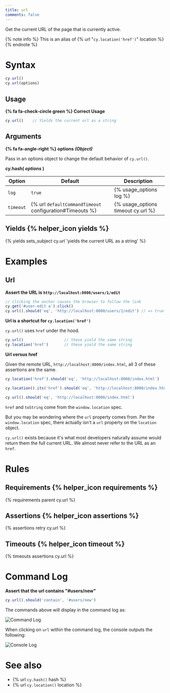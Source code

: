 ```yaml
---
title: url
comments: false
---
```


Get the current URL of the page that is currently active.

{% note info %}
This is an alias of {% url "`cy.location('href')`" location %}
{% endnote %}

# Syntax

```javascript
cy.url()
cy.url(options)
```

## Usage

**{% fa fa-check-circle green %} Correct Usage**

```javascript
cy.url()    // Yields the current url as a string
```

## Arguments

**{% fa fa-angle-right %} options** ***(Object)***

Pass in an options object to change the default behavior of `cy.url()`.

**cy.hash( *options* )**

Option | Default | Description
--- | --- | ---
`log` | `true` | {% usage_options log %}
`timeout` | {% url `defaultCommandTimeout` configuration#Timeouts %} | {% usage_options timeout cy.url %}

## Yields {% helper_icon yields %}

{% yields sets_subject cy.url 'yields the current URL as a string' %}

# Examples

## Url

**Assert the URL is `http://localhost:8000/users/1/edit`**

```javascript
// clicking the anchor causes the browser to follow the link
cy.get('#user-edit a').click()
cy.url().should('eq', 'http://localhost:8000/users/1/edit') // => true
```

**Url is a shortcut for `cy.location('href')`**

`cy.url()` uses `href` under the hood.

```javascript
cy.url()                  // these yield the same string
cy.location('href')       // these yield the same string
```

**Url versus href**

Given the remote URL, `http://localhost:8000/index.html`, all 3 of these assertions are the same.

```javascript
cy.location('href').should('eq', 'http://localhost:8000/index.html')

cy.location().its('href').should('eq', 'http://localhost:8000/index.html')

cy.url().should('eq', 'http://localhost:8000/index.html')
```

`href` and `toString` come from the `window.location` spec.

But you may be wondering where the `url` property comes from.  Per the `window.location` spec, there actually isn't a `url` property on the `location` object.

`cy.url()` exists because it's what most developers naturally assume would return them the full current URL.  We almost never refer to the URL as an `href`.

# Rules

## Requirements {% helper_icon requirements %}

{% requirements parent cy.url %}

## Assertions {% helper_icon assertions %}

{% assertions retry cy.url %}

## Timeouts {% helper_icon timeout %}

{% timeouts assertions cy.url %}

# Command Log

**Assert that the url contains "#users/new"**

```javascript
cy.url().should('contain', '#users/new')
```

The commands above will display in the command log as:

![Command Log](/img/api/url/test-url-of-website-or-web-application.png)

When clicking on `url` within the command log, the console outputs the following:

![Console Log](/img/api/url/console-log-of-browser-url-string.png)

# See also

- {% url `cy.hash()` hash %}
- {% url `cy.location()` location %}
